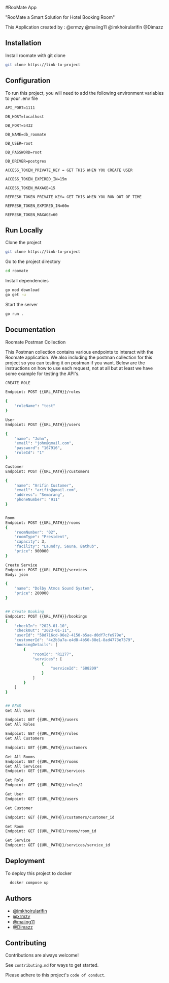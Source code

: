 
#RooMate App


"RooMate a Smart Solution for Hotel Booking Room"

This Application created by :
@xrmzy
@maiing11
@imkhoirularifin
@Dimazz



## Installation

Install roomate with git clone

```bash
git clone https://link-to-project
```


## Configuration

To run this project, you will need to add the following environment variables to your .env file

`API_PORT=1111`

`DB_HOST=localhost`

`DB_PORT=5432`

`DB_NAME=db_roomate`

`DB_USER=root`

`DB_PASSWORD=root`

`DB_DRIVER=postgres`


`ACCESS_TOKEN_PRIVATE_KEY = GET THIS WHEN YOU CREATE USER`

`ACCESS_TOKEN_EXPIRED_IN=15m`

`ACCESS_TOKEN_MAXAGE=15`

`REFRESH_TOKEN_PRIVATE_KEY= GET THIS WHEN YOU RUN OUT OF TIME`

`REFRESH_TOKEN_EXPIRED_IN=60m`

`REFRESH_TOKEN_MAXAGE=60`

## Run Locally

Clone the project

```bash
git clone https://link-to-project
```

Go to the project directory

```bash
cd roomate
```

Install dependencies

```bash
go mod download
go get -u
```

Start the server

```bash
go run .
```


## Documentation

Roomate Postman Collection

This Postman collection contains various endpoints to interact with the Roomate application. We also including the postman collection for this project so you can testing it on postman if you want.
Below are the instructions on how to use each request, not at all but at least we have some example for testing the API's.




```bash
CREATE ROLE

Endpoint: POST {{URL_PATH}}/roles

{
    "roleName": "test"
}

User
Endpoint: POST {{URL_PATH}}/users

{
    "name": "John",
    "email": "john@gmail.com",
    "password": "167916",
    "roleId": "1"
}

Customer
Endpoint: POST {{URL_PATH}}/customers

{
    "name": "Arifin Customer",
    "email": "arifin@gmail.com",
    "address": "Semarang",
    "phoneNumber": "911"
}


Room
Endpoint: POST {{URL_PATH}}/rooms
{
    "roomNumber": "02",
    "roomType": "President",
    "capacity": 3,
    "facility": "Laundry, Sauna, Bathub",
    "price": 900000
}

Create Service
Endpoint: POST {{URL_PATH}}/services
Body: json

{
    "name": "Dolby Atmos Sound System",
    "price": 200000
}


## Create Booking
Endpoint: POST {{URL_PATH}}/bookings
{
    "checkIn": "2023-01-10",
    "checkOut": "2023-01-11",
    "userId": "58d716cd-96e2-4150-b5ae-d0df7cfe979e",
    "customerId": "4c2b3a7a-e4d8-4b50-88e1-8ad4773e7379",
    "bookingDetails": [
        {
            "roomId": "R1277",
            "services": [
                {
                    "serviceId": "S88209"
                }
            ]
        }
    ]
}


## READ
Get All Users

Endpoint: GET {{URL_PATH}}/users
Get All Roles

Endpoint: GET {{URL_PATH}}/roles
Get All Customers

Endpoint: GET {{URL_PATH}}/customers

Get All Rooms
Endpoint: GET {{URL_PATH}}/rooms
Get All Services
Endpoint: GET {{URL_PATH}}/services

Get Role
Endpoint: GET {{URL_PATH}}/roles/2

Get User
Endpoint: GET {{URL_PATH}}/users

Get Customer

Endpoint: GET {{URL_PATH}}/customers/customer_id

Get Room
Endpoint: GET {{URL_PATH}}/rooms/room_id

Get Service
Endpoint: GET {{URL_PATH}}/services/service_id

```
## Deployment

To deploy this project to docker 


```bash
  docker compose up
```


## Authors

- [@imkhoirularifin](https://github.com/imkhoirularifin)
- [@xrmzy ](https://github.com/xrmzy)
- [@maiing11 ](https://github.com/maiing11)
- [@Dimazz](https://github.com/Dimazzs)



## Contributing

Contributions are always welcome!

See `contributing.md` for ways to get started.

Please adhere to this project's `code of conduct`.

